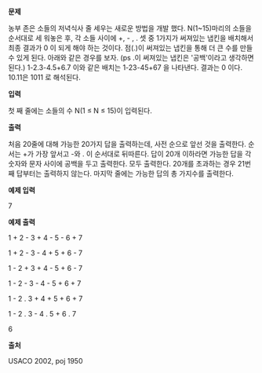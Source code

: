 **문제**

농부 존은 소들의 저녁식사 줄 세우는 새로운 방법을 개발 했다. N(1~15)마리의 소들을 순서대로 세 워놓은 후, 각 소들 사이에 +, - , . 셋 중 1가지가 써져있는 냅킨을 배치해서 최종 결과가 0 이 되게 해야 하는 것이다. 점(.)이 써져있는 냅킨을 통해 더 큰 수를 만들 수 있게 된다. 아래와 같은 경우를 보자. (ps .이 써져있는 냅킨은 '공백'이라고 생각하면 된다.) 1-2.3-4.5+6.7 이와 같은 배치는 1-23-45+67 을 나타낸다. 결과는 0 이다. 10.11은 1011 로 해석된다.

 

**입력**

첫 째 줄에는 소들의 수 N(1 ≤ N ≤ 15)이 입력된다.

 

**출력**

처음 20줄에 대해 가능한 20가지 답을 출력하는데, 사전 순으로 앞선 것을 출력한다. 순서는 +가 가장 앞서고 -와 . 이 순서대로 뒤따른다. 답이 20개 이하라면 가능한 답을 각 숫자와 문자 사이에 공백을 두고 출력한다. 모두 출력한다. 20개를 초과하는 경우 21번째 답부터는 출력하지 않는다. 마지막 줄에는 가능한 답의 총 가지수를 출력한다.

 

**예제 입력**

7

**예제 출력**

1 + 2 - 3 + 4 - 5 - 6 + 7 

1 + 2 - 3 - 4 + 5 + 6 - 7 

1 - 2 + 3 + 4 - 5 + 6 - 7 

1 - 2 - 3 - 4 - 5 + 6 + 7 

1 - 2 . 3 + 4 + 5 + 6 + 7 

1 - 2 . 3 - 4 . 5 + 6 . 7 

6

 

**출처**

USACO 2002, poj 1950  